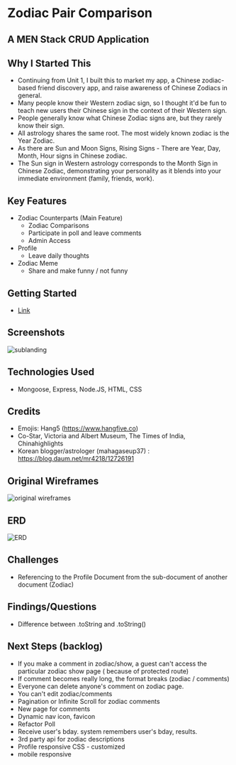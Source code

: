 # Zodiac Pair Comparison

## A MEN Stack CRUD Application

## Why I Started This
- Continuing from Unit 1, I built this to market my app, a Chinese zodiac-based friend discovery app, and raise awareness of Chinese Zodiacs in general.
- Many people know their Western zodiac sign, so I thought it'd be fun to teach new users their Chinese sign in the context of their Western sign.
- People generally know what Chinese Zodiac signs are, but they rarely know their sign. 
- All astrology shares the same root. The most widely known zodiac is the Year Zodiac. 
- As there are Sun and Moon Signs, Rising Signs - There are Year, Day, Month, Hour signs in Chinese zodiac. 
- The Sun sign in Western astrology corresponds to the Month Sign in Chinese Zodiac, demonstrating your personality as it blends into your immediate environment (family, friends, work). 

## Key Features
- Zodiac Counterparts (Main Feature)
  - Zodiac Comparisons
  - Participate in poll and leave comments
  - Admin Access 
- Profile 
  - Leave daily thoughts
- Zodiac Meme
  - Share and make funny / not funny

## Getting Started
- <a href="https://zodiac-counterparts.herokuapp.com/">Link</a>


## Screenshots
<img src="https://i.imgur.com/zvXj1S4_d.webp?maxwidth=760&fidelity=grand"  alt="sublanding">

## Technologies Used 
- Mongoose, Express, Node.JS, HTML, CSS

## Credits
- Emojis: Hang5 (https://www.hangfive.co)
- Co-Star, Victoria and Albert Museum, The Times of India, Chinahighlights
- Korean blogger/astrologer (mahagaseup37) : https://blog.daum.net/mr4218/12726191

## Original Wireframes
<img src="https://i.imgur.com/JgpvbD4_d.webp?maxwidth=760&fidelity=grand" alt="original wireframes">

## ERD
<img src="https://i.imgur.com/wuzG7j0_d.webp?maxwidth=760&fidelity=grand" alt="ERD">

## Challenges
- Referencing to the Profile Document from the sub-document of another document (Zodiac)

## Findings/Questions
- Difference between .toString and .toString()

## Next Steps (backlog)
- If you make a comment in zodiac/show, a guest can't access the particular zodiac show page ( because of protected route)
- If comment becomes really long, the format breaks (zodiac / comments)
- Everyone can delete anyone's comment on zodiac page. 
- You can't edit zodiac/comments
- Pagination or Infinite Scroll for zodiac comments
- New page for comments
- Dynamic nav icon, favicon
- Refactor Poll
- Receive user's bday. system remembers user's bday, results.
- 3rd party api for zodiac descriptions
- Profile responsive CSS - customized
- mobile responsive 



